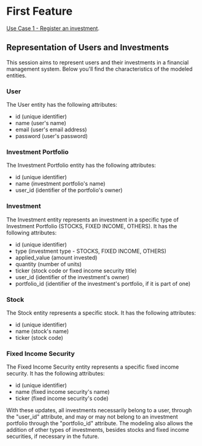 # First Feature

[Use Case 1 - Register an investment](use-cases.md##-Use-Case-1).

## Representation of Users and Investments

This session aims to represent users and their investments in a financial management system. Below you'll find the characteristics of the modeled entities.

### User
The User entity has the following attributes:

- id (unique identifier)
- name (user's name)
- email (user's email address)
- password (user's password)

### Investment Portfolio
The Investment Portfolio entity has the following attributes:

- id (unique identifier)
- name (investment portfolio's name)
- user_id (identifier of the portfolio's owner)

### Investment
The Investment entity represents an investment in a specific type of Investment Portfolio (STOCKS, FIXED INCOME, OTHERS). It has the following attributes:

- id (unique identifier)
- type (investment type - STOCKS, FIXED INCOME, OTHERS)
- applied_value (amount invested)
- quantity (number of units)
- ticker (stock code or fixed income security title)
- user_id (identifier of the investment's owner)
- portfolio_id (identifier of the investment's portfolio, if it is part of one)

### Stock
The Stock entity represents a specific stock. It has the following attributes:

- id (unique identifier)
- name (stock's name)
- ticker (stock code)

### Fixed Income Security
The Fixed Income Security entity represents a specific fixed income security. It has the following attributes:

- id (unique identifier)
- name (fixed income security's name)
- ticker (fixed income security's code)

With these updates, all investments necessarily belong to a user, through the "user_id" attribute, and may or may not belong to an investment portfolio through the "portfolio_id" attribute. The modeling also allows the addition of other types of investments, besides stocks and fixed income securities, if necessary in the future.
